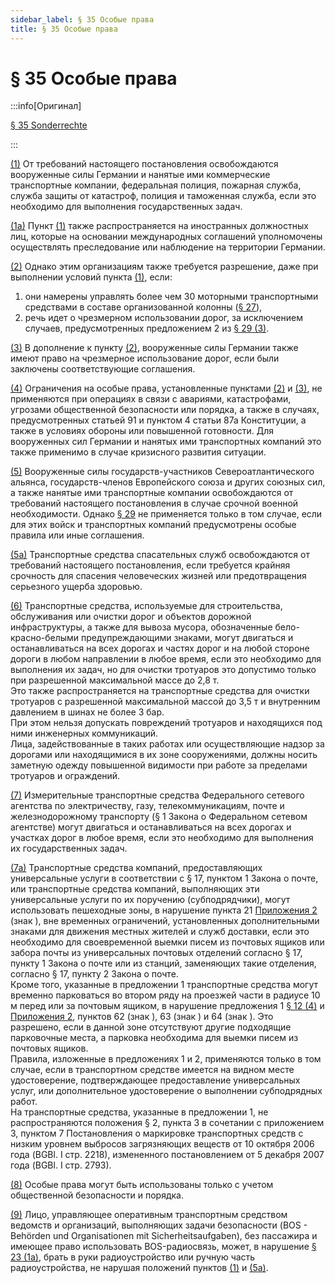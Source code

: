 ```yaml
---
sidebar_label: § 35 Особые права
title: § 35 Особые права
---
```


<VerifiedTranslationIcon />

# § 35 Особые права

:::info[Оригинал]

[§ 35 Sonderrechte](https://www.gesetze-im-internet.de/stvo_2013/__35.html)

:::


<span id="1">[(1)](#1)</span> От требований настоящего постановления освобождаются 
вооруженные силы Германии и нанятые ими коммерческие транспортные компании, федеральная полиция, 
пожарная служба, служба защиты от катастроф, полиция и таможенная служба, если это необходимо для
выполнения государственных задач.


<span id="1a">[(1a)](#1a)</span> Пункт [(1)](#1) также распространяется на иностранных должностных лиц, которые на основании
международных соглашений уполномочены осуществлять преследование или наблюдение на территории Германии.


<span id="2">[(2)](#2)</span> Однако этим организациям также требуется разрешение, даже при выполнении условий пункта [(1)](#1), если:  
1. они намерены управлять более чем 30 моторными транспортными средствами в составе организованной колонны ([§ 27](/docs/general-traffic-rules/convoys)),
2. речь идет о чрезмерном использовании дорог, за исключением случаев, предусмотренных предложением 2 из [§ 29 (3)](/docs/general-traffic-rules/excessive-use#3).


<span id="3">[(3)](#3)</span> В дополнение к пункту [(2)](#2), вооруженные силы Германии также имеют право на чрезмерное
использование дорог, если были заключены соответствующие соглашения.


<span id="4">[(4)](#4)</span> Ограничения на особые права, установленные пунктами [(2)](#2) и [(3)](#3),
не применяются при операциях в связи с авариями, катастрофами, угрозами общественной безопасности или порядка,
а также в случаях, предусмотренных статьей 91 и пунктом 4 статьи 87а Конституции, а также в условиях обороны 
или повышенной готовности. Для вооруженных сил Германии и нанятых ими транспортных компаний это также применимо
в случае кризисного развития ситуации.


<span id="5">[(5)](#5)</span> Вооруженные силы государств-участников Североатлантического альянса, государств-членов 
Европейского союза и других союзных сил, а также нанятые ими транспортные компании освобождаются от требований настоящего
постановления в случае срочной военной необходимости. Однако [§ 29](/docs/general-traffic-rules/excessive-use) не применяется только в том случае, если для этих войск
и транспортных компаний предусмотрены особые правила или иные соглашения.


<span id="5a">[(5a)](#5a)</span> Транспортные средства спасательных служб освобождаются от требований настоящего
постановления, если требуется крайняя срочность для спасения человеческих жизней или
предотвращения серьезного ущерба здоровью.


<span id="6">[(6)](#6)</span> Транспортные средства, используемые для строительства, обслуживания или очистки дорог и
объектов дорожной инфраструктуры, а также для вывоза мусора, обозначенные бело-красно-белыми
предупреждающими знаками, могут двигаться и останавливаться на всех дорогах и частях дорог и на
любой стороне дороги в любом направлении в любое время, если это необходимо для выполнения их задач, но
для очистки тротуаров это допустимо только при разрешенной максимальной массе до 2,8 т.  
Это также распространяется на транспортные средства для очистки тротуаров с разрешенной максимальной массой до 3,5 т и внутренним давлением в шинах не более 3 бар.  
При этом нельзя допускать повреждений тротуаров и находящихся под ними инженерных коммуникаций.  
Лица, задействованные в таких работах или осуществляющие надзор за дорогами или находящимися в их зоне сооружениями, должны 
носить заметную одежду повышенной видимости при работе за пределами тротуаров и ограждений.


<span id="7">[(7)](#7)</span> Измерительные транспортные средства Федерального сетевого агентства по электричеству, газу,
телекоммуникациям, почте и железнодорожному транспорту (§ 1 Закона о Федеральном сетевом агентстве)
могут двигаться и останавливаться на всех дорогах и участках дорог в любое время, если это
необходимо для выполнения их государственных задач.


<span id="7a">[(7a)](#7a)</span> Транспортные средства компаний, предоставляющих универсальные услуги
в соответствии с § 17, пунктом 1 Закона о почте, или транспортные средства компаний, выполняющих эти
универсальные услуги по их поручению (субподрядчики), могут использовать пешеходные зоны, в нарушение 
пункта 21 [Приложения 2](/docs/appendix-2) (знак <TrafficSign sign="242.1" />), вне временных ограничений, установленных
дополнительными знаками для движения местных жителей и служб доставки, если это необходимо для своевременной
выемки писем из почтовых ящиков или забора почты из универсальных почтовых отделений согласно § 17, пункту 1 Закона о почте 
или из станций, заменяющих такие отделения, согласно § 17, пункту 2 Закона о почте.  
Кроме того, указанные в предложении 1 транспортные средства могут временно парковаться во втором ряду на проезжей части
в радиусе 10 м перед или за почтовым ящиком, в нарушение предложения 1 [§ 12 (4)](/docs/general-traffic-rules/parking#4) и [Приложения 2](/docs/appendix-2), пунктов 62 (знак <TrafficSign sign="283" />), 63 (знак <TrafficSign sign="286" />) и 64 (знак <TrafficSign sign="290.1" />). Это разрешено, если в данной 
зоне отсутствуют другие подходящие парковочные места, а парковка необходима для выемки писем из почтовых ящиков.  
Правила, изложенные в предложениях 1 и 2, применяются только в том случае, если в транспортном средстве имеется на видном
месте удостоверение, подтверждающее предоставление универсальных услуг, или дополнительное удостоверение о выполнении 
субподрядных работ.  
На транспортные средства, указанные в предложении 1, не распространяются положения § 2, пункта 3 в сочетании с приложением 3, 
пунктом 7 Постановления о маркировке транспортных средств с низким уровнем выбросов загрязняющих веществ от 10 октября 2006 года (BGBl. I стр. 2218), 
измененного постановлением от 5 декабря 2007 года (BGBl. I стр. 2793).


<span id="8">[(8)](#8)</span> Особые права могут быть использованы только с учетом общественной безопасности и порядка.


<span id="9">[(9)](#9)</span> Лицо, управляющее оперативным транспортным средством ведомств и организаций, выполняющих задачи безопасности (BOS - Behörden und Organisationen mit Sicherheitsaufgaben), без пассажира и имеющее право использовать BOS-радиосвязь, может, в нарушение [§ 23 (1a)](/docs/general-traffic-rules/driver-duties#1a), брать в руки
радиоустройство или ручную часть радиоустройства, не нарушая положений пунктов [(1)](#1) и [(5a)](#5a).
